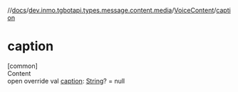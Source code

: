 //[docs](../../../index.md)/[dev.inmo.tgbotapi.types.message.content.media](../index.md)/[VoiceContent](index.md)/[caption](caption.md)



# caption  
[common]  
Content  
open override val [caption](caption.md): [String](https://kotlinlang.org/api/latest/jvm/stdlib/kotlin/-string/index.html)? = null  



